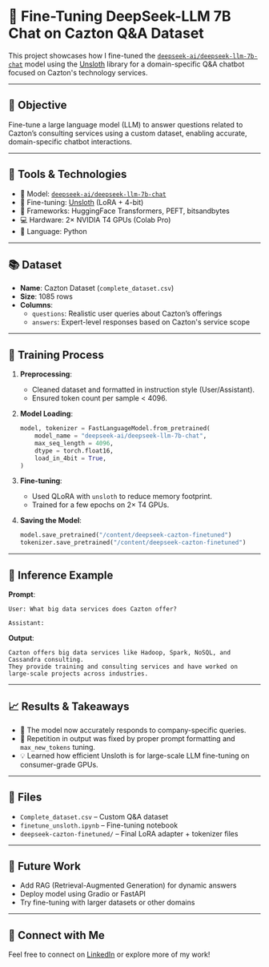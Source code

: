 # 🚀 Fine-Tuning DeepSeek-LLM 7B Chat on Cazton Q&A Dataset

This project showcases how I fine-tuned the [`deepseek-ai/deepseek-llm-7b-chat`](https://huggingface.co/deepseek-ai/deepseek-llm-7b-chat) model using the [Unsloth](https://github.com/unslothai/unsloth) library for a domain-specific Q&A chatbot focused on Cazton's technology services.

---

## 🧠 Objective

Fine-tune a large language model (LLM) to answer questions related to Cazton’s consulting services using a custom dataset, enabling accurate, domain-specific chatbot interactions.

---

## 🔧 Tools & Technologies

- 🧠 Model: [`deepseek-ai/deepseek-llm-7b-chat`](https://huggingface.co/deepseek-ai/deepseek-llm-7b-chat)
- 🚀 Fine-tuning: [Unsloth](https://github.com/unslothai/unsloth) (LoRA + 4-bit)
- 🧰 Frameworks: HuggingFace Transformers, PEFT, bitsandbytes
- 💻 Hardware: 2× NVIDIA T4 GPUs (Colab Pro)
- 🐍 Language: Python

---

## 📚 Dataset

- **Name**: Cazton Dataset (`complete_dataset.csv`)
- **Size**: 1085 rows
- **Columns**: 
  - `questions`: Realistic user queries about Cazton’s offerings
  - `answers`: Expert-level responses based on Cazton's service scope

---

## 🧪 Training Process

1. **Preprocessing**:
   - Cleaned dataset and formatted in instruction style (User/Assistant).
   - Ensured token count per sample < 4096.

2. **Model Loading**:
   ```python
   model, tokenizer = FastLanguageModel.from_pretrained(
       model_name = "deepseek-ai/deepseek-llm-7b-chat",
       max_seq_length = 4096,
       dtype = torch.float16,
       load_in_4bit = True,
   )
   ```

3. **Fine-tuning**:
   - Used QLoRA with `unsloth` to reduce memory footprint.
   - Trained for a few epochs on 2× T4 GPUs.

4. **Saving the Model**:
   ```python
   model.save_pretrained("/content/deepseek-cazton-finetuned")
   tokenizer.save_pretrained("/content/deepseek-cazton-finetuned")
   ```

---

## 💬 Inference Example

**Prompt**:
```
User: What big data services does Cazton offer?

Assistant:
```

**Output**:
```
Cazton offers big data services like Hadoop, Spark, NoSQL, and Cassandra consulting. 
They provide training and consulting services and have worked on large-scale projects across industries.
```

---

## 📈 Results & Takeaways

- 🎯 The model now accurately responds to company-specific queries.
- 🧩 Repetition in output was fixed by proper prompt formatting and `max_new_tokens` tuning.
- 💡 Learned how efficient Unsloth is for large-scale LLM fine-tuning on consumer-grade GPUs.

---

## 📎 Files

- `Complete_dataset.csv` – Custom Q&A dataset
- `finetune_unsloth.ipynb` – Fine-tuning notebook
- `deepseek-cazton-finetuned/` – Final LoRA adapter + tokenizer files

---

## 🧠 Future Work

- Add RAG (Retrieval-Augmented Generation) for dynamic answers
- Deploy model using Gradio or FastAPI
- Try fine-tuning with larger datasets or other domains

---

## 🔗 Connect with Me

Feel free to connect on [LinkedIn](https://www.linkedin.com/in/aniq-ramzan-ai-learner/) or explore more of my work!
